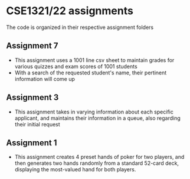 # CSE1321/22 assignments

The code is organized in their respective assignment folders

## Assignment 7
- This assignment uses a 1001 line csv sheet to maintain grades for various quizzes and exam scores of 1001 students
- With a search of the requested student's name, their pertinent information will come up 

## Assignment 3
- This assignment takes in varying information about each specific applicant, and maintains their information in a queue, also regarding their initial request

## Assignment 1
- This assignment creates 4 preset hands of poker for two players, and then generates two hands randomly from a standard 52-card deck, displaying the most-valued hand for both players.

